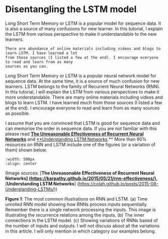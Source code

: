 # Disentangling the LSTM model

Long Short Term Memory or LSTM is a popular model for sequence data. It is also a source of many confusions
for new learner. In this tutorial, I explain the LSTM from various perspective to make it understandable
to the new learners.

```{note}
There are abundance of online materials including videos and blogs to learn LSTM. I have learned a lot
from those sources (I listed a few at the end). I encourage everyone to read and learn from as many
sources as you can.
```

Long Short Term Memory or LSTM is a popular neural network model for sequence data. At the same time,
it is a source of much confusion for new learners. LSTM belongs to the family of Recurrent Neural
Networks (RNN). In this tutorial, I will explain the LSTM from various perspectives to make it more
understandable. There are many online materials including videos and blogs to learn LSTM. I have learned
much from those sources (I listed a few at the end). I encourage everyone to read and learn from as
many sources as possible.

I assume that you are convinced that LSTM is good for sequence data and can memorise the
order in sequence data. If you are not familiar with this please read [**The Unreasonable Effectiveness
of Recurrent Neural Networks**](https://karpathy.github.io/2015/05/21/rnn-effectiveness/) and [**Understanding
LSTM Networks](https://colah.github.io/posts/2015-08-Understanding-LSTMs/).** More than $90\%$ resources on
RNN and LSTM include one of the figures (or a variation of them) shown below.

```{image} figure1.png
:width: 500px
:align: center
```
(Image sources:  [**The Unreasonable Effectiveness of Recurrent Neural Networks]
(https://karpathy.github.io/2015/05/21/rnn-effectiveness/),**  [**Understanding LSTM Networks**]
(https://colah.github.io/posts/2015-08-Understanding-LSTMs/))

**Figure 1**: The most common illustrations on RNN and LSTM. (a) Time unrolled RNN model showing how RNNs process
inputs sequentially. Remember there is a single network processing the inputs. This image is illustrating the
recurrence relations among the inputs. (b) The inner connections in the LSTM model. (c) Showing variations of RNNs
based of the number of inputs and outputs. I will not discuss about all the variations in this article. I will
only mention in which category our examples belong.